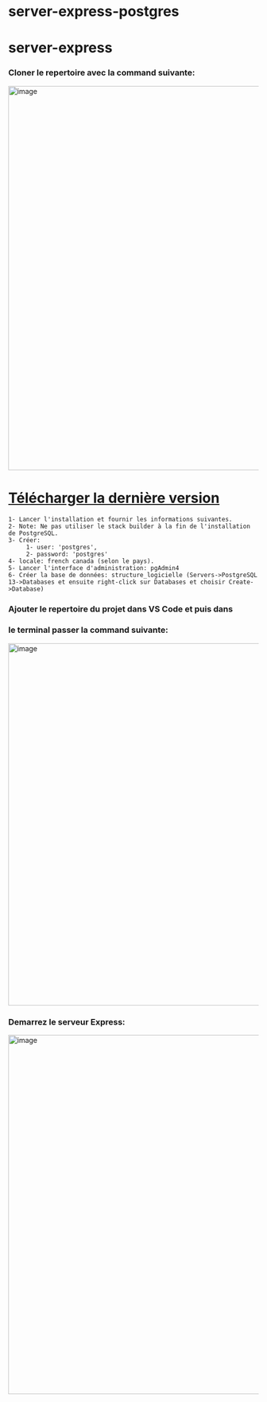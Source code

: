 # server-express-postgres

# server-express

### Cloner le repertoire avec la command suivante:
 
<img width="772" alt="image" src="https://github.com/user-attachments/assets/ea76b7ee-3c12-4f4e-b17e-7815af249611">

# [Télécharger la dernière version ](https://www.enterprisedb.com/downloads/postgres-postgresql-downloads)
    1- Lancer l'installation et fournir les informations suivantes.
    2- Note: Ne pas utiliser le stack builder à la fin de l'installation de PostgreSQL.
    3- Créer:
         1- user: 'postgres',
         2- password: 'postgres'
    4- locale: french canada (selon le pays).
    5- Lancer l'interface d'administration: pgAdmin4 
    6- Créer la base de données: structure_logicielle (Servers->PostgreSQL 13->Databases et ensuite right-click sur Databases et choisir Create->Database)
    
### Ajouter le repertoire du projet dans VS Code et puis dans
### le terminal passer la command suivante:

<img width="728" alt="image" src="https://github.com/user-attachments/assets/cb7ee212-1d7c-4bb2-97c7-9095fd1200ff">

### Demarrez le serveur Express:

<img width="722" alt="image" src="https://github.com/user-attachments/assets/ff35bc7c-9ca0-4803-a2f8-1ecc029cfd4a">

